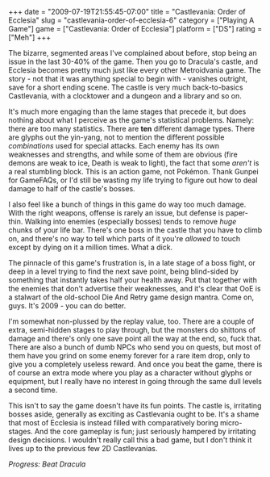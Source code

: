 +++
date = "2009-07-19T21:55:45-07:00"
title = "Castlevania: Order of Ecclesia"
slug = "castlevania-order-of-ecclesia-6"
category = ["Playing A Game"]
game = ["Castlevania: Order of Ecclesia"]
platform = ["DS"]
rating = ["Meh"]
+++

The bizarre, segmented areas I've complained about before, stop being an issue in the last 30-40% of the game.  Then you go to Dracula's castle, and Ecclesia becomes pretty much just like every other Metroidvania game.  The story - not that it was anything special to begin with - vanishes outright, save for a short ending scene.  The castle is very much back-to-basics Castlevania, with a clocktower and a dungeon and a library and so on.

It's much more engaging than the lame stages that precede it, but does nothing about what I perceive as the game's statistical problems.  Namely: there are too many statistics.  There are <b>ten</b> different damage types.  There are glyphs out the yin-yang, not to mention the different possible <i>combinations</i> used for special attacks.  Each enemy has its own weaknesses and strengths, and while some of them are obvious (fire demons are weak to ice, Death is weak to light), the fact that some <i>aren't</i> is a real stumbling block.  This is an action game, not Pok&eacute;mon.  Thank Gunpei for GameFAQs, or I'd still be wasting my life trying to figure out how to deal damage to half of the castle's bosses.

I also feel like a bunch of things in this game do way too much damage.  With the right weapons, offense is rarely an issue, but defense is paper-thin.  Walking into enemies (especially bosses) tends to remove <i>huge</i> chunks of your life bar.  There's one boss in the castle that you have to climb on, and there's no way to tell which parts of it you're <i>allowed</i> to touch except by dying on it a million times.  What a dick.

The pinnacle of this game's frustration is, in a late stage of a boss fight, or deep in a level trying to find the next save point, being blind-sided by something that instantly takes half your health away.  Put that together with the enemies that don't advertise their weaknesses, and it's clear that OoE is a stalwart of the old-school Die And Retry game design mantra.  Come on, guys.  It's 2009 - you can do better.

I'm somewhat non-plussed by the replay value, too.  There are a couple of extra, semi-hidden stages to play through, but the monsters do shittons of damage and there's only one save point all the way at the end, so, fuck that.  There are also a bunch of dumb NPCs who send you on quests, but most of them have you grind on some enemy forever for a rare item drop, only to give you a completely useless reward.  And once you beat the game, there is of course an extra mode where you play as a character without glyphs or equipment, but I really have no interest in going through the same dull levels a second time.

This isn't to say the game doesn't have its fun points.  The castle is, irritating bosses aside, generally as exciting as Castlevania ought to be.  It's a shame that most of Ecclesia is instead filled with comparatively boring micro-stages.  And the core gameplay is fun; just seriously hampered by irritating design decisions.  I wouldn't really call this a bad game, but I don't think it lives up to the previous few 2D Castlevanias.

<i>Progress: Beat Dracula</i>